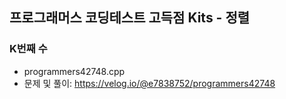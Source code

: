 ## 프로그래머스 코딩테스트 고득점 Kits - 정렬

### K번째 수
- programmers42748.cpp
- 문제 및 풀이: https://velog.io/@e7838752/programmers42748
